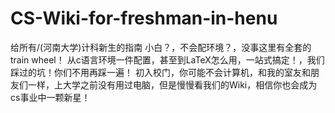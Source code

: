 # CS-Wiki-for-freshman-in-henu
给所有/(河南大学)计科新生的指南
小白？，不会配环境？，没事这里有全套的train wheel！
从c语言环境一件配置，甚至到LaTeX怎么用，一站式搞定！，我们踩过的坑！你们不用再踩一遍！
初入校门，你可能不会计算机，和我的室友和朋友们一样，上大学之前没有用过电脑，但是慢慢看我们的Wiki，相信你也会成为cs事业中一颗新星！

